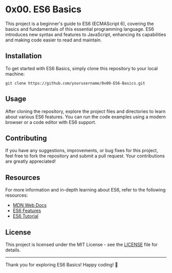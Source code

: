 # 0x00. ES6 Basics

This project is a beginner's guide to ES6 (ECMAScript 6), covering the basics and fundamentals of this essential programming language. ES6 introduces new syntax and features to JavaScript, enhancing its capabilities and making code easier to read and maintain.

## Installation

To get started with ES6 Basics, simply clone this repository to your local machine:

```
git clone https://github.com/yourusername/0x00-ES6-Basics.git
```

## Usage

After cloning the repository, explore the project files and directories to learn about various ES6 features. You can run the code examples using a modern browser or a code editor with ES6 support.

## Contributing

If you have any suggestions, improvements, or bug fixes for this project, feel free to fork the repository and submit a pull request. Your contributions are greatly appreciated!

## Resources

For more information and in-depth learning about ES6, refer to the following resources:

- [MDN Web Docs](https://developer.mozilla.org/en-US/docs/Web/JavaScript)
- [ES6 Features](https://www.ecma-international.org/ecma-262/6.0/)
- [ES6 Tutorial](https://www.tutorialspoint.com/index.htm)

## License

This project is licensed under the MIT License - see the [LICENSE](LICENSE) file for details.

---

Thank you for exploring ES6 Basics! Happy coding! 🚀